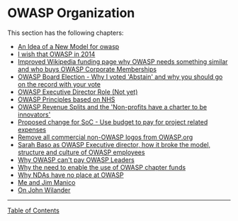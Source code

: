 # OWASP Organization

This section has the following chapters:

* [An Idea of a New Model for owasp](/manuscript/1.OWASP_Organization/An_Idea_of_a_New_Model_for_owasp.md)
* [I wish that OWASP in 2014](/manuscript/1.OWASP_Organization/I_wish_that_OWASP_in_2014.md)
* [Improved Wikipedia funding page why OWASP needs something similar and who buys OWASP Corporate Memberships](/manuscript/1.OWASP_Organization/Improved_Wikipedia_funding_page_why_OWASP_needs_something_similar_and_who_buys_OWASP_Corporate_Memberships.md)
* [OWASP Board Election -  Why I voted 'Abstain' and why you should go on the record with your vote](/manuscript/1.OWASP_Organization/OWASP_Board_Election_-__Why_I_voted_'Abstain'_and_why_you_should_go_on_the_record_with_your_vote.md)
* [OWASP Executive Director Role (Not yet)](/manuscript/1.OWASP_Organization/OWASP_Executive_Director_Role_(Not_yet).md)
* [OWASP Principles based on NHS](/manuscript/1.OWASP_Organization/OWASP_Principles_based_on_NHS.md)
* [OWASP Revenue Splits and the 'Non-profits have a charter to be innovators'](/manuscript/1.OWASP_Organization/OWASP_Revenue_Splits_and_the_'Non-profits_have_a_charter_to_be_innovators'.md)
* [Proposed change for SoC - Use budget to pay for project related expenses](/manuscript/1.OWASP_Organization/Proposed_change_for_SoC_-_Use_budget_to_pay_for_project_related_expenses.md)
* [Remove all commercial non-OWASP logos from OWASP.org](/manuscript/1.OWASP_Organization/Remove_all_commercial_non-OWASP_logos_from_OWASP.org.md)
* [Sarah Baso as OWASP Executive director, how it broke the model, structure and culture of OWASP employees](/manuscript/1.OWASP_Organization/Sarah_Baso_as_OWASP_Executive_director,_how_it_broke_the_model,_structure_and_culture_of_OWASP_employees.md)
* [Why OWASP can't pay OWASP Leaders](/manuscript/1.OWASP_Organization/Why_OWASP_can't_pay_OWASP_Leaders.md)
* [Why the need to enable the use of OWASP chapter funds](/manuscript/1.OWASP_Organization/Why_the_need_to_enable_the_use_of_OWASP_chapter_funds.md)
* [Why NDAs have no place at OWASP](/manuscript/1.OWASP_Organization/Why_NDAs_have_no_place_at_OWASP.md)
* [Me and Jim Manico](/manuscript/1.OWASP_Organization/Me_and_Jim_Manico.md)
* [On John Wilander](/manuscript/1.OWASP_Organization/On_John_Wilander.md)


- - - - 
[Table of Contents](../../Table_of_Contents.md) 